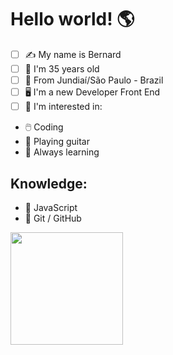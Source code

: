 # Hello world! 🌎

- [ ] ✍️ My name is Bernard
- [ ] 📅 I'm 35 years old
- [ ] 🌇 From Jundiaí/São Paulo - Brazil
- [ ] 🖥️ I'm a new Developer Front End
- [ ] 📌 I'm interested in:
- 🖱️  Coding
- 🧮 Playing guitar
- 📖 Always learning

## Knowledge:

- 🏁 JavaScript
- 📁 Git / GitHub

<a href="https://github.com/bernard-silva">
    <img height="180em"
        src="https://github-readme-stats.vercel.app/api/top-langs/?username=bernard-silva&layout=compact&langs_count=7&theme=dracula" />
    </div>
